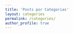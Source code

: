 ```yaml
---
title: 'Posts por Categorias'
layout: categories
permalink: /categories/
author_profile: true
---
```

